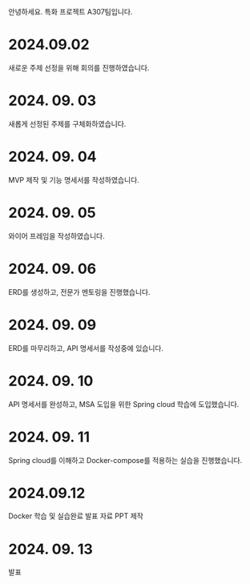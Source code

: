 안녕하세요. 특화 프로젝트 A307팀입니다.

# 2024.09.02
새로운 주제 선정을 위해 회의를 진행하였습니다.

# 2024. 09. 03
새롭게 선정된 주제를 구체화하였습니다.

# 2024. 09. 04
MVP 제작 및 기능 명세서를 작성하였습니다.

# 2024. 09. 05
와이어 프레임을 작성하였습니다.

# 2024. 09. 06
ERD를 생성하고, 전문가 멘토링을 진행했습니다.

# 2024. 09. 09
ERD를 마무리하고, API 명세서를 작성중에 있습니다.

# 2024. 09. 10
API 명세서를 완성하고, MSA 도입을 위한 Spring cloud 학습에 도입했습니다.

# 2024. 09. 11
Spring cloud를 이해하고 Docker-compose를 적용하는 실습을 진행했습니다.

# 2024.09.12
Docker 학습 및 실습완료
발표 자료 PPT 제작

# 2024. 09. 13
발표
